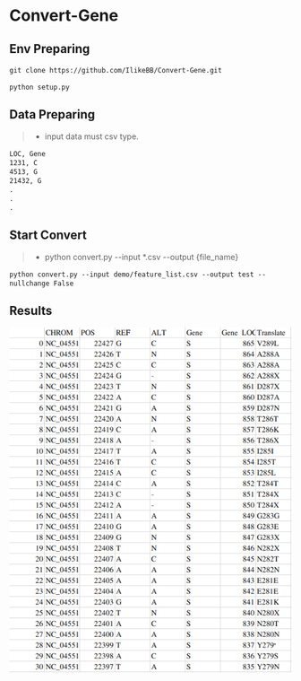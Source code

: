 # Convert-Gene

## Env Preparing
```
git clone https://github.com/IlikeBB/Convert-Gene.git
```
```
python setup.py
```

## Data Preparing
> * input data must csv type.
```
LOC, Gene
1231, C
4513, G
21432, G
.
.
.
```

## Start Convert
> * python convert.py --input *.csv --output {file_name}

```
python convert.py --input demo/feature_list.csv --output test --nullchange False
```

##  Results
<img src='https://github.com/IlikeBB/Convert-Gene/blob/main/demo/result2.png'></p>

